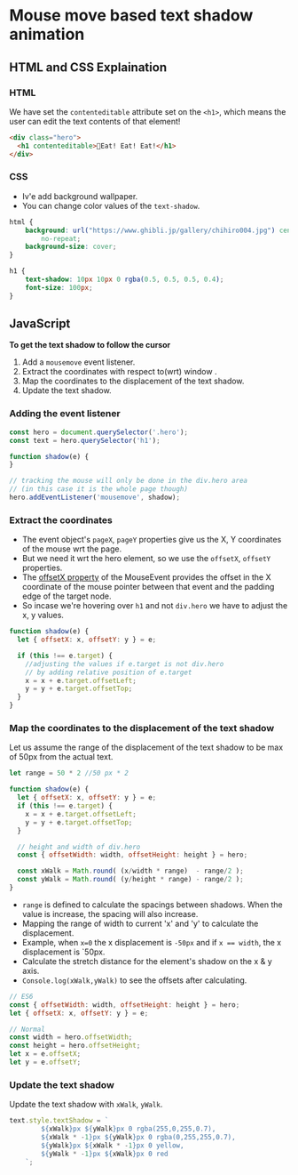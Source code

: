 # Mouse move based text shadow animation

## HTML and CSS Explaination

### HTML

We have set the `contenteditable` attribute set on the `<h1>`, which means the user can edit the text contents of that element!

```HTML
<div class="hero">
  <h1 contenteditable>🍖Eat! Eat! Eat!</h1>
</div>
```

### CSS

- Iv'e add background wallpaper.
- You can change color values of the `text-shadow`.

```CSS
html {
	background: url("https://www.ghibli.jp/gallery/chihiro004.jpg") center
		no-repeat;
	background-size: cover;
}

h1 {
	text-shadow: 10px 10px 0 rgba(0.5, 0.5, 0.5, 0.4);
	font-size: 100px;
}

```

## JavaScript

**To get the text shadow to follow the cursor**

1. Add a `mousemove` event listener.
2. Extract the coordinates with respect to(wrt) window .
3. Map the coordinates to the displacement of the text shadow.
4. Update the text shadow.

### Adding the event listener

```JavaScript
const hero = document.querySelector('.hero');
const text = hero.querySelector('h1');

function shadow(e) {
}

// tracking the mouse will only be done in the div.hero area
// (in this case it is the whole page though)
hero.addEventListener('mousemove', shadow);
```

### Extract the coordinates

- The event object's `pageX`, `pageY` properties give us the X, Y coordinates of the mouse wrt the page.
- But we need it wrt the hero element, so we use the `offsetX`, `offsetY` properties.
- The [offsetX property](https://developer.mozilla.org/en-US/docs/Web/API/MouseEvent/offsetX) of the MouseEvent provides the offset in the X coordinate of the mouse pointer between that event and the padding edge of the target node.
- So incase we're hovering over `h1` and not `div.hero` we have to adjust the x, y values.

```JavaScript
function shadow(e) {
  let { offsetX: x, offsetY: y } = e;

  if (this !== e.target) {
    //adjusting the values if e.target is not div.hero
    // by adding relative position of e.target
    x = x + e.target.offsetLeft;
    y = y + e.target.offsetTop;
  }
}
```

### Map the coordinates to the displacement of the text shadow

Let us assume the range of the displacement of the text shadow to be max of 50px from the actual text.

```JavaScript
let range = 50 * 2 //50 px * 2

function shadow(e) {
  let { offsetX: x, offsetY: y } = e;
  if (this !== e.target) {
    x = x + e.target.offsetLeft;
    y = y + e.target.offsetTop;
  }

  // height and width of div.hero
  const { offsetWidth: width, offsetHeight: height } = hero;

  const xWalk = Math.round( (x/width * range)  - range/2 );
  const yWalk = Math.round( (y/height * range) - range/2 );
}
```

- `range` is defined to calculate the spacings between shadows. When the value is increase, the spacing will also increase.
- Mapping the range of width to current 'x' and 'y' to calculate the displacement.
- Example, when `x=0` the x displacement is `-50px` and if `x == width`, the x displacement is `50px.
- Calculate the stretch distance for the element's shadow on the x & y axis.
- `Console.log(xWalk,yWalk)` to see the offsets after calculating.

```JavaScript
// ES6
const { offsetWidth: width, offsetHeight: height } = hero;
let { offsetX: x, offsetY: y } = e;

// Normal
const width = hero.offsetWidth;
const height = hero.offsetHeight;
let x = e.offsetX;
let y = e.offsetY;
```

### Update the text shadow

Update the text shadow with `xWalk`, `yWalk`.

```JavaScript
text.style.textShadow = `
        ${xWalk}px ${yWalk}px 0 rgba(255,0,255,0.7),
        ${xWalk * -1}px ${yWalk}px 0 rgba(0,255,255,0.7),
        ${yWalk}px ${xWalk * -1}px 0 yellow,
        ${yWalk * -1}px ${xWalk}px 0 red
    `;
```
